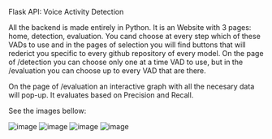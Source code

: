 
Flask API: Voice Activity Detection

All the backend is made entirely in Python. It is an Website with 3 pages: home, detection, evaluation. You cand choose at every step which of these VADs to use and in the pages of selection you will find buttons that will rederict you specific to every github repository of every model. On the page of /detection you can choose only one at a time VAD to use, but in the /evaluation you can choose up to every VAD that are there. 

On the page of /evaluation an interactive graph with all the necesary data will pop-up. It evaluates based on Precision and Recall.

See the images bellow:

![image](https://user-images.githubusercontent.com/83414814/187864701-5466736c-74a1-4bb9-9311-d453c37c3024.png)
![image](https://user-images.githubusercontent.com/83414814/187859927-029a63cd-d9d1-4775-b5ac-5b8ff74688e3.png)
![image](https://user-images.githubusercontent.com/83414814/187860010-0b26c0d5-57e9-4d0a-b3c9-58d2f93fe9f9.png)
![image](https://user-images.githubusercontent.com/83414814/187860051-a03abea8-b523-4578-bdab-abfc98decb29.png)
